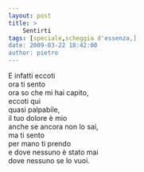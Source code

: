 ```yaml
---
layout: post
title: >
    Sentirti
tags: [speciale,scheggia d'essenza,]
date: 2009-03-22 18:42:00
author: pietro
---
```

E infatti eccoti<br/>ora ti sento<br/>ora so che mi hai capito,<br/>eccoti qui<br/>quasi palpabile,<br/>il tuo dolore è mio<br/>anche se ancora non lo sai,<br/>ma ti sento<br/>per mano ti prendo<br/>e dove nessuno è stato mai<br/>dove nessuno se lo vuoi.
